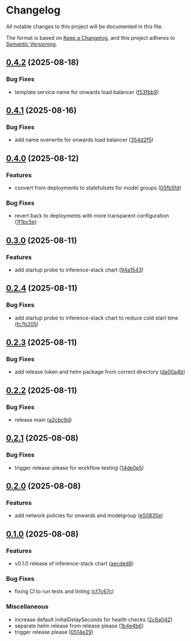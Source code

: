 # Changelog

All notable changes to this project will be documented in this file.

The format is based on [Keep a Changelog](https://keepachangelog.com/en/1.0.0/),
and this project adheres to [Semantic Versioning](https://semver.org/spec/v2.0.0.html).

## [0.4.2](https://github.com/doublewordai/inference-stack/compare/v0.4.1...v0.4.2) (2025-08-18)


### Bug Fixes

* template service name for onwards load balancer ([f53fbb9](https://github.com/doublewordai/inference-stack/commit/f53fbb9700838ce50ad50b0f3e2561cf5e4c0db5))

## [0.4.1](https://github.com/doublewordai/inference-stack/compare/v0.4.0...v0.4.1) (2025-08-16)


### Bug Fixes

* add name overwrite for onwards load balancer ([354d2f5](https://github.com/doublewordai/inference-stack/commit/354d2f5d91227f1c3fe872126b0c35150ed494ae))

## [0.4.0](https://github.com/doublewordai/inference-stack/compare/v0.3.0...v0.4.0) (2025-08-12)


### Features

* convert from deployments to statefulsets for model groups ([05fb5fd](https://github.com/doublewordai/inference-stack/commit/05fb5fd46f2eec2635b27c7eef7495ba6a3ae452))


### Bug Fixes

* revert back to deployments with more transparent configuration ([1f1bc5e](https://github.com/doublewordai/inference-stack/commit/1f1bc5e6c54450f36f600ff22baa76e6d748a460))

## [0.3.0](https://github.com/doublewordai/inference-stack/compare/v0.2.4...v0.3.0) (2025-08-11)


### Features

* add startup probe to inference-stack chart ([94a1543](https://github.com/doublewordai/inference-stack/commit/94a1543a8be491afabcd6dba22e3a56ee1fd83ed))

## [0.2.4](https://github.com/doublewordai/inference-stack/compare/v0.2.3...v0.2.4) (2025-08-11)


### Bug Fixes

* add startup probe to inference-stack chart to reduce cold start time ([fc7b205](https://github.com/doublewordai/inference-stack/commit/fc7b20512859f34b46b4cb062362630fbc2c414e))

## [0.2.3](https://github.com/doublewordai/inference-stack/compare/v0.2.2...v0.2.3) (2025-08-11)


### Bug Fixes

* add release token and helm package from correct directory ([da00a4b](https://github.com/doublewordai/inference-stack/commit/da00a4b12ba056b4104dc960b022e817cfe258c1))

## [0.2.2](https://github.com/doublewordai/inference-stack/compare/v0.2.1...v0.2.2) (2025-08-11)


### Bug Fixes

* release main ([a2cbc9d](https://github.com/doublewordai/inference-stack/commit/a2cbc9dc8a94407ea14d4fec65e94ce6805eb74c))

## [0.2.1](https://github.com/doublewordai/inference-stack/compare/v0.2.0...v0.2.1) (2025-08-08)


### Bug Fixes

* trigger release-please for workflow testing ([14de0e5](https://github.com/doublewordai/inference-stack/commit/14de0e566b80576b6daf7cb840ee07a95e252b72))

## [0.2.0](https://github.com/doublewordai/inference-stack/compare/v0.1.0...v0.2.0) (2025-08-08)


### Features

* add network policies for onwards and modelgroup ([e50835e](https://github.com/doublewordai/inference-stack/commit/e50835e7663bbb9cd942fb78a3f254774ecc8a6d))

## [0.1.0](https://github.com/doublewordai/inference-stack/compare/v0.1.0...v0.1.0) (2025-08-08)


### Features

* v0.1.0 release of inference-stack chart ([aecded8](https://github.com/doublewordai/inference-stack/commit/aecded852160b6626e6927bb6fca5ee2d2cd26ef))


### Bug Fixes

* fixing CI to run tests and linting ([cf7c67c](https://github.com/doublewordai/inference-stack/commit/cf7c67c7292aee3a65a88f19aaea8614554f0d3f))


### Miscellaneous

* increase default initialDelaySeconds for health checks ([2c6a042](https://github.com/doublewordai/inference-stack/commit/2c6a042d4186b73b4b3072584839eab5a3068444))
* separate helm release from release please ([1b4e4b6](https://github.com/doublewordai/inference-stack/commit/1b4e4b6172acfbe1575419ba0ee28a06b9f75edd))
* trigger release please ([0514e29](https://github.com/doublewordai/inference-stack/commit/0514e29e4f274816544dc49151ca3203e37269fc))
